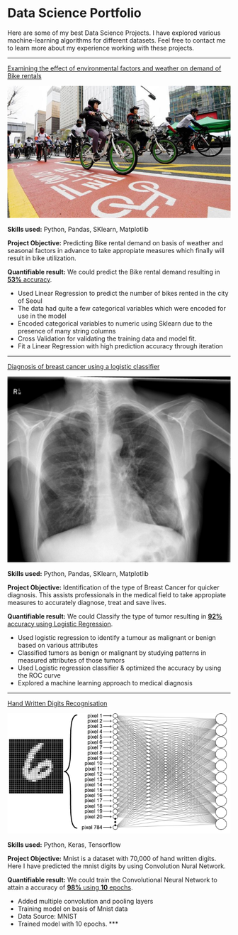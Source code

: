 # Data Science Portfolio

Here are some of my best Data Science Projects. I have explored various machine-learning algorithms for different datasets. Feel free to contact me to learn more about my experience working with these projects.

***

[Examining the effect of environmental factors and weather on demand of Bike rentals](https://github.com/Joshmen06/Linear-Regression-Project/blob/main/3_Linear_Regression_Project.ipynb)

<img src="images/seoul-bikes.jpeg?raw=true"/>

**Skills used:** Python, Pandas, SKlearn, Matplotlib

**Project Objective:** Predicting Bike rental demand on basis of weather and seasonal factors in advance to take appropiate measures which finally will result in bike utilization.

**Quantifiable result:** We could predict the Bike rental demand resulting in [**53%** accuracy](https://github.com/Joshmen06/Linear-Regression-Project/blob/main/3_Linear_Regression_Project.ipynb).

- Used Linear Regression to predict the number of bikes rented in the city of Seoul
- The data had quite a few categorical variables which were encoded for use in the model
- Encoded categorical variables to numeric using Sklearn due to the presence of many string columns
- Cross Validation for validating the training data and model fit.
- Fit a Linear Regression with high prediction accuracy through iteration

***

[Diagnosis of breast cancer using a logistic classifier](https://github.com/Joshmen06/Brest-Cancer-Prediction/blob/main/2_Logistic_regression_excercise.ipynb)

<img src="images/breast-cancer.jpeg?raw=true"/>

**Skills used:** Python, Pandas, SKlearn, Matplotlib

**Project Objective:** Identification of the type of Breast Cancer for quicker diagnosis. This assists professionals in the medical field to take appropiate measures to accurately diagnose, treat and save lives. 

**Quantifiable result:** We could Classify the type of tumor resulting in [**92%** accuracy using Logistic Regression](https://github.com/Joshmen06/Brest-Cancer-Prediction/blob/main/2_Logistic_regression_excercise.ipynb).

- Used logistic regression to identify a tumour as malignant or benign based on various attributes
- Classified tumors as benign or malignant by studying patterns in measured attributes of those tumors
- Used Logistic regression classifier & optimized the accuracy by using the ROC curve
- Explored a machine learning approach to medical diagnosis

***

[Hand Written Digits Recognisation](https://github.com/Joshmen06/Deep-Neural-Networks-hand_writting_recognition_project/blob/main/step5_1_hand_writting_recognition_project.ipynb)

<img src="images/handWrittenDigits.png?raw=true"/>

**Skills used:** Python, Keras, Tensorflow

**Project Objective:** Mnist is a dataset with 70,000 of hand written digits. Here I have predicted the mnist digits by using Convolution Nural Network.

**Quantifiable result:** We could train the Convolutional Neural Network to attain a accuracy of [**98%** using **10** epochs](https://github.com/Joshmen06/Deep-Neural-Networks-hand_writting_recognition_project/blob/main/step5_1_hand_writting_recognition_project.ipynb).

- Added multiple convolution and pooling layers
- Training model on basis of Mnist data
- Data Source: MNIST
- Trained model with 10 epochs. ***
